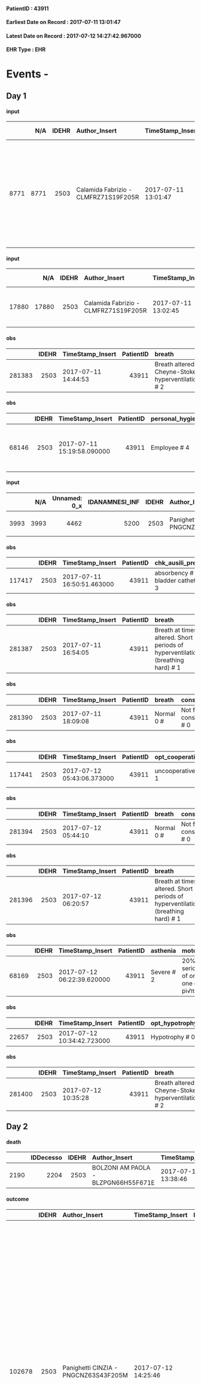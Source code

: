 
#### PatientID : 43911
#### Earliest Date on Record : 2017-07-11 13:01:47
#### Latest Date on Record : 2017-07-12 14:27:42.967000
#### EHR Type : EHR

# Events - 

## Day 1

#### input
|      |    N/A |   IDEHR | Author_Insert                        | TimeStamp_Insert    | EHRType   |   PatientID |   IDDigitalSignDocument | persone_vicine   |   Unnamed: 0_y |   IDANAMNESI_MED |   Non_Rilevabile_y | Note_Non_Rilevabile_y   | diagnosis                                                                                                                                             |
|-----:|-------:|--------:|:-------------------------------------|:--------------------|:----------|------------:|------------------------:|:-----------------|---------------:|-----------------:|-------------------:|:------------------------|:------------------------------------------------------------------------------------------------------------------------------------------------------|
| 8771 |   8771 |    2503 | Calamida Fabrizio - CLMFRZ71S19F205R | 2017-07-11 13:01:47 | EHR       |       43911 |                  811277 | N/A              |          13322 |             6894 |                  0 | NR                      | neoplasia prostatica (2012) IV stadio per metastasi ossee. Cachessia e insufficienza respiratoria. Numerosi ricoveri per infezioni negli ultimi mesi. |

#### input
|       |    N/A |   IDEHR | Author_Insert                        | TimeStamp_Insert    | EHRType   |   PatientID |   IDDigitalSignDocument | persone_vicine   |   Unnamed: 0_y.1 |   IDDIAGNOSI_ICD |   Non_Rilevabile_y.1 | Note_Non_Rilevabile_y.1   | I_ICD                         | II_ICD                                     | III_ICD                                                        | IV_ICD                              | V_ICD                                         | VI_ICD                                                                            |
|------:|-------:|--------:|:-------------------------------------|:--------------------|:----------|------------:|------------------------:|:-----------------|-----------------:|-----------------:|---------------------:|:--------------------------|:------------------------------|:-------------------------------------------|:---------------------------------------------------------------|:------------------------------------|:----------------------------------------------|:----------------------------------------------------------------------------------|
| 17880 |  17880 |    2503 | Calamida Fabrizio - CLMFRZ71S19F205R | 2017-07-11 13:02:45 | EHR       |       43911 |                  811279 | N/A              |             3441 |             3441 |                    0 | NR                        | V667 - Cure palliative#2402=0 | 185 - Tumori maligni della prostata#2112=0 | 1985 - Tumori maligni secondari di osso e midollo osseo#2162=0 | V603 - Persona che vive sola#2381=0 | 4011 - Ipertensione essenziale benigna#2333=0 | 4280 - Insufficienza cardiaca congestizia (scompenso cardiaco congestizio)#2579=0 |

#### obs
|        |   IDEHR | TimeStamp_Insert    |   PatientID | breath                                             | consolability                                 | body_language                             | facial_expression                       |
|-------:|--------:|:--------------------|------------:|:---------------------------------------------------|:----------------------------------------------|:------------------------------------------|:----------------------------------------|
| 281383 |    2503 | 2017-07-11 14:44:53 |       43911 | Breath altered. Cheyne-Stokes hyperventilation # 2 | Distracted or reassured by voice or touch # 1 | Teso. nervous movements. Restlessness # 1 | Sad, anxious, contracted (frowning) # 1 |

#### obs
|       |   IDEHR | TimeStamp_Insert           |   PatientID | personal_hygiene   | urine_elimination   | mobility     | cachexia     | dyspnoea    | motor_performance                                                                                  | body_temp    | diet       |
|------:|--------:|:---------------------------|------------:|:-------------------|:--------------------|:-------------|:-------------|:------------|:---------------------------------------------------------------------------------------------------|:-------------|:-----------|
| 68146 |    2503 | 2017-07-11 15:19:58.090000 |       43911 | Employee # 4       | Employee # 4        | Employee # 4 | cachexia # 0 | at rest # 0 | 30% - Patient with directions to the hospital or home hospitalization, intensive home support # 03 | Apyrexia # 0 | Absent # 4 |

#### input
|      |    N/A |   Unnamed: 0_x |   IDANAMNESI_INF |   IDEHR | Author_Insert                        | TimeStamp_Insert           | EHRType   |   PatientID |   IDDigitalSignDocument |   Non_Rilevabile_x | Note_Non_Rilevabile_x                                           | nutritional   | cognitivo_percettivo   | sonno_riposo   | perc_salute   | elimination   | Perception   | rapporti_fam   | persone_vicine   | Caregiver   | Religion   | Note_Elim_urinaria   |
|-----:|-------:|---------------:|-----------------:|--------:|:-------------------------------------|:---------------------------|:----------|------------:|------------------------:|-------------------:|:----------------------------------------------------------------|:--------------|:-----------------------|:---------------|:--------------|:--------------|:-------------|:---------------|:-----------------|:------------|:-----------|:---------------------|
| 3993 |   3993 |           4462 |             5200 |    2503 | Panighetti CINZIA - PNGCNZ63S43F205M | 2017-07-11 15:21:42.550000 | EHR       |       43911 |                  811485 |                  1 | Pz unable to provide information provided to us by his son got. | NR            | NR                     | NR             | NR            | NR            | NR           | NR             | NR               | NR          | NR         | NR                   |

#### obs
|        |   IDEHR | TimeStamp_Insert           |   PatientID | chk_ausili_presidi                   | opt_care_giver   | dyspnoea    | body_temp    | agitation_behavior_freq   |
|-------:|--------:|:---------------------------|------------:|:-------------------------------------|:-----------------|:------------|:-------------|:--------------------------|
| 117417 |    2503 | 2017-07-11 16:50:51.463000 |       43911 | absorbency # 0; bladder catheter # 3 | This # 0         | at rest # 0 | Apyrexia # 1 | quiet # 0                 |

#### obs
|        |   IDEHR | TimeStamp_Insert    |   PatientID | breath                                                                          | consolability                                 | body_language                             | facial_expression                       |
|-------:|--------:|:--------------------|------------:|:--------------------------------------------------------------------------------|:----------------------------------------------|:------------------------------------------|:----------------------------------------|
| 281387 |    2503 | 2017-07-11 16:54:05 |       43911 | Breath at times altered. Short periods of hyperventilation (breathing hard) # 1 | Distracted or reassured by voice or touch # 1 | Teso. nervous movements. Restlessness # 1 | Sad, anxious, contracted (frowning) # 1 |

#### obs
|        |   IDEHR | TimeStamp_Insert    |   PatientID | breath     | consolability           | body_language   | facial_expression           |
|-------:|--------:|:--------------------|------------:|:-----------|:------------------------|:----------------|:----------------------------|
| 281390 |    2503 | 2017-07-11 18:09:08 |       43911 | Normal 0 # | Not for consolation # 0 | Relaxed # 0     | Smiling or inexpressive # 0 |

#### obs
|        |   IDEHR | TimeStamp_Insert           |   PatientID | opt_cooperation   | chk_ausili_presidi                   | chk_ausili_incont   | opt_care_giver   | dyspnoea    | motor_performance              | body_temp    | agitation_behavior_freq   |
|-------:|--------:|:---------------------------|------------:|:------------------|:-------------------------------------|:--------------------|:-----------------|:------------|:-------------------------------|:-------------|:--------------------------|
| 117441 |    2503 | 2017-07-12 05:43:06.373000 |       43911 | uncooperative # 1 | absorbency # 0; bladder catheter # 3 | absorbency # 0      | absent # 2       | at rest # 0 | bedridden, nontransferable # 5 | Apyrexia # 1 | quiet # 0                 |

#### obs
|        |   IDEHR | TimeStamp_Insert    |   PatientID | breath     | consolability           | body_language   | facial_expression           |
|-------:|--------:|:--------------------|------------:|:-----------|:------------------------|:----------------|:----------------------------|
| 281394 |    2503 | 2017-07-12 05:44:10 |       43911 | Normal 0 # | Not for consolation # 0 | Relaxed # 0     | Smiling or inexpressive # 0 |

#### obs
|        |   IDEHR | TimeStamp_Insert    |   PatientID | breath                                                                          | consolability           | body_language   | facial_expression           |
|-------:|--------:|:--------------------|------------:|:--------------------------------------------------------------------------------|:------------------------|:----------------|:----------------------------|
| 281396 |    2503 | 2017-07-12 06:20:57 |       43911 | Breath at times altered. Short periods of hyperventilation (breathing hard) # 1 | Not for consolation # 0 | Relaxed # 0     | Smiling or inexpressive # 0 |

#### obs
|       |   IDEHR | TimeStamp_Insert           |   PatientID | asthenia   | motor_performance                                                                       |
|------:|--------:|:---------------------------|------------:|:-----------|:----------------------------------------------------------------------------------------|
| 68169 |    2503 | 2017-07-12 06:22:39.620000 |       43911 | Severe # 2 | 20% - Patient with serious impairment of organ functions, one or irreversible pi√π # 02 |

#### obs
|       |   IDEHR | TimeStamp_Insert           |   PatientID | opt_hypotrophy   | asthenia   | cachexia     | dyspnoea              | body_temp    | agitation_behavior_freq   |
|------:|--------:|:---------------------------|------------:|:-----------------|:-----------|:-------------|:----------------------|:-------------|:--------------------------|
| 22657 |    2503 | 2017-07-12 10:34:42.723000 |       43911 | Hypotrophy # 0   | Severe # 3 | cachexia # 0 | applicant at rest # 5 | Apyrexia # 0 | quiet # 0                 |

#### obs
|        |   IDEHR | TimeStamp_Insert    |   PatientID | breath                                             | consolability           | body_language   | facial_expression           |
|-------:|--------:|:--------------------|------------:|:---------------------------------------------------|:------------------------|:----------------|:----------------------------|
| 281400 |    2503 | 2017-07-12 10:35:28 |       43911 | Breath altered. Cheyne-Stokes hyperventilation # 2 | Not for consolation # 0 | Relaxed # 0     | Smiling or inexpressive # 0 |


## Day 2

#### death
|      |   IDDecesso |   IDEHR | Author_Insert                       | TimeStamp_Insert    |   PatientID |   IDDigitalSignDocument | Date                | Luogo_decesso     |
|-----:|------------:|--------:|:------------------------------------|:--------------------|------------:|------------------------:|:--------------------|:------------------|
| 2190 |        2204 |    2503 | BOLZONI AM PAOLA - BLZPGN66H55F671E | 2017-07-12 13:38:46 |       43911 |                  812611 | 2017-07-12 10:20:00 | Vidas Hospice # 1 |

#### outcome
|        |   IDEHR | Author_Insert                        | TimeStamp_Insert    |   PatientID |   IDDigitalSignDocument |   IDPAI_VIDAS | opt_problem                                                                |   opt_problem_num | opt_obiettivo                                                   |   opt_obiettivo_num | ds_note      | opt_stato_problema   |   opt_stato_problema_num | opt_interventi                                                                                                                                                                                                                                                                                                                                                                                                                                                                                               |   opt_interventi_num |
|-------:|--------:|:-------------------------------------|:--------------------|------------:|------------------------:|--------------:|:---------------------------------------------------------------------------|------------------:|:----------------------------------------------------------------|--------------------:|:-------------|:---------------------|-------------------------:|:-------------------------------------------------------------------------------------------------------------------------------------------------------------------------------------------------------------------------------------------------------------------------------------------------------------------------------------------------------------------------------------------------------------------------------------------------------------------------------------------------------------|---------------------:|
| 102678 |    2503 | Panighetti CINZIA - PNGCNZ63S43F205M | 2017-07-12 14:25:46 |       43911 |                  812642 |        104928 | Alteration of comfort associated with chronic pain and / or acute # 29 = 0 |                 2 | The patient riferir√ † ¬ † a satisfactory pain control # 56 = 0 |                   1 | patient died | closed Problem # 2   |                        2 | PAI Implementation - therapeutic upgrading # 441; PAI Implementation - properly administer the drugs as prescription # 442; Implementation PAI - Evaluate the effectiveness of drug delivery # 443; Education - educating the caregiver / patient recognition / treatment of the symptom # 446; PAI Implementation - therapeutic upgrading # 441 = 0; PAI Implementation - properly administer the drugs as prescription # 442 = 0; PAI Implementation - to evaluate the efficacy of drug delivery # 443 = 0 |                    2 |

#### outcome
|        |   IDEHR | Author_Insert                        | TimeStamp_Insert    |   PatientID |   IDDigitalSignDocument |   IDPAI_VIDAS | opt_problem                                                |   opt_problem_num | opt_obiettivo                                                                                                   |   opt_obiettivo_num | ds_note      | opt_stato_problema   |   opt_stato_problema_num | opt_interventi                                                                   |   opt_interventi_num |
|-------:|--------:|:-------------------------------------|:--------------------|------------:|------------------------:|--------------:|:-----------------------------------------------------------|------------------:|:----------------------------------------------------------------------------------------------------------------|--------------------:|:-------------|:---------------------|-------------------------:|:---------------------------------------------------------------------------------|---------------------:|
| 102679 |    2503 | Panighetti CINZIA - PNGCNZ63S43F205M | 2017-07-12 14:26:15 |       43911 |                  812643 |        104929 | Alteration or risk of impairment of lung function # 26 = 0 |                 3 | The patient will present deeper breaths with effective removal of the pulmonary secretions, if present # 43 = 0 |                   4 | patient died | closed Problem # 2   |                        2 | Implementation PAI - Evaluate the effectiveness of drug administration # 234 = 0 |                    4 |

#### obs
|       |   IDEHR | TimeStamp_Insert           |   PatientID | personal_hygiene   | urine_elimination   | mobility   | hemorrhagic_manifestation   | speech   | cough   | nausea   | memory_deficit   | cognitive_deficit   | active_diuresis   | lack_of_appetite   | asthenia   | cachexia   | dyspnoea   | motor_performance   | body_temp   | mood   | diet   | cognitive_state   | feces_elimination   | consumption_help   |
|------:|--------:|:---------------------------|------------:|:-------------------|:--------------------|:-----------|:----------------------------|:---------|:--------|:---------|:-----------------|:--------------------|:------------------|:-------------------|:-----------|:-----------|:-----------|:--------------------|:------------|:-------|:-------|:------------------|:--------------------|:-------------------|
| 68189 |    2503 | 2017-07-12 14:27:42.967000 |       43911 | NR                 | NR                  | NR         | NR                          | NR       | NR      | NR       | NR               | NR                  | NR                | NR                 | NR         | NR         | NR         | NR                  | NR          | NR     | NR     | NR                | NR                  | NR                 |


